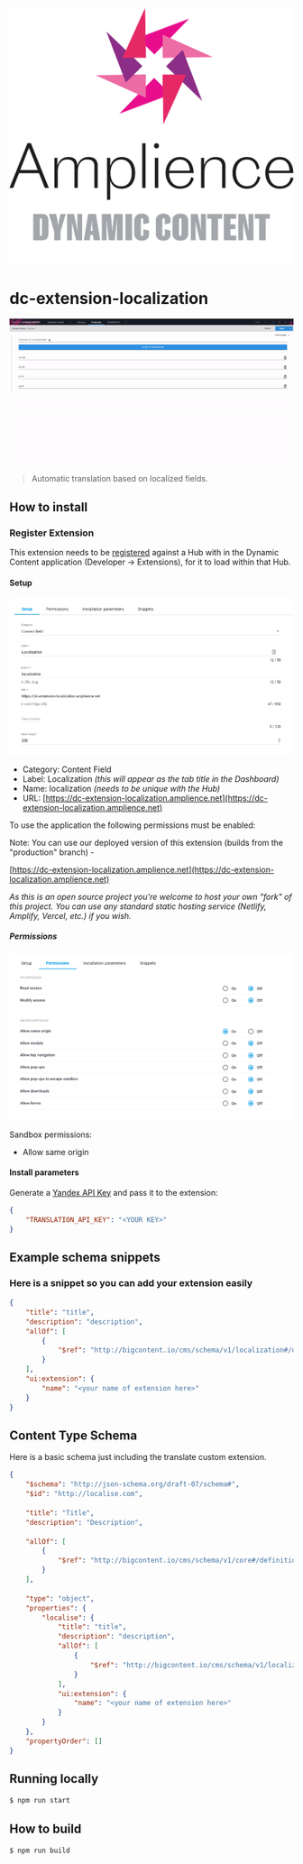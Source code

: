 [![Amplience Dynamic Content](media/header.png)](https://amplience.com/dynamic-content)

# dc-extension-localization

![Translate](media/translate.gif)

> Automatic translation based on localized fields.


## How to install

### Register Extension

This extension needs to be [registered](https://amplience.com/docs/development/registeringextensions.html) against a Hub with in the Dynamic Content application (Developer -> Extensions), for it to load within that Hub.

#### Setup

![Setup](media/setup.png)

* Category: Content Field
* Label: Localization _(this will appear as the tab title in the Dashboard)_
* Name: localization _(needs to be unique with the Hub)_
* URL: [https://dc-extension-localization.amplience.net](https://dc-extension-localization.amplience.net)

To use the application the following permissions must be enabled:

Note:
You can use our deployed version of this extension (builds from the "production" branch) -

[https://dc-extension-localization.amplience.net](https://dc-extension-localization.amplience.net)

_As this is an open source project you're welcome to host your own "fork" of this project. You can use any standard static hosting service (Netlify, Amplify, Vercel, etc.) if you wish._

##### Permissions

![Permissions](media/permissions.png)

Sandbox permissions:
- Allow same origin

#### Install parameters

Generate a [Yandex API Key](https://translate.yandex.com/developers/keys) and pass it to the extension:


```json
{
    "TRANSLATION_API_KEY": "<YOUR KEY>"
}
```

## Example schema snippets

### Here is a snippet so you can add your extension easily

```json
{
    "title": "title",
    "description": "description",
    "allOf": [
        {
            "$ref": "http://bigcontent.io/cms/schema/v1/localization#/definitions/localized-string"
        }
    ],
    "ui:extension": {
        "name": "<your name of extension here>"
    }
}
```

## Content Type Schema

Here is a basic schema just including the translate custom extension.

```json
{
    "$schema": "http://json-schema.org/draft-07/schema#",
    "$id": "http://localise.com",

    "title": "Title",
    "description": "Description",

    "allOf": [
        {
            "$ref": "http://bigcontent.io/cms/schema/v1/core#/definitions/content"
        }
    ],

    "type": "object",
    "properties": {
        "localise": {
            "title": "title",
            "description": "description",
            "allOf": [
                {
                    "$ref": "http://bigcontent.io/cms/schema/v1/localization#/definitions/localized-string"
                }
            ],
            "ui:extension": {
                "name": "<your name of extension here>"
            }
        }
    },
    "propertyOrder": []
}
```
## Running locally

```bash
$ npm run start
```

## How to build

```bash
$ npm run build
```